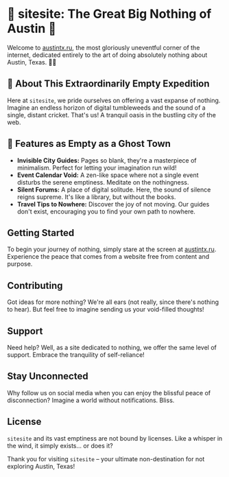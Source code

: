 # 🌟 sitesite: The Great Big Nothing of Austin 🌟

Welcome to [austintx.ru](http://austintx.ru), the most gloriously uneventful corner of the internet, dedicated entirely to the art of doing absolutely nothing about Austin, Texas. 🎈🍩

## 🌈 About This Extraordinarily Empty Expedition

Here at `sitesite`, we pride ourselves on offering a vast expanse of nothing. Imagine an endless horizon of digital tumbleweeds and the sound of a single, distant cricket. That's us! A tranquil oasis in the bustling city of the web.

## 🎨 Features as Empty as a Ghost Town

- **Invisible City Guides:** Pages so blank, they're a masterpiece of minimalism. Perfect for letting your imagination run wild!
- **Event Calendar Void:** A zen-like space where not a single event disturbs the serene emptiness. Meditate on the nothingness.
- **Silent Forums:** A place of digital solitude. Here, the sound of silence reigns supreme. It's like a library, but without the books.
- **Travel Tips to Nowhere:** Discover the joy of not moving. Our guides don't exist, encouraging you to find your own path to nowhere.

## Getting Started

To begin your journey of nothing, simply stare at the screen at [austintx.ru](http://austintx.ru). Experience the peace that comes from a website free from content and purpose.

## Contributing

Got ideas for more nothing? We're all ears (not really, since there's nothing to hear). But feel free to imagine sending us your void-filled thoughts!

## Support

Need help? Well, as a site dedicated to nothing, we offer the same level of support. Embrace the tranquility of self-reliance!

## Stay Unconnected

Why follow us on social media when you can enjoy the blissful peace of disconnection? Imagine a world without notifications. Bliss.

## License

`sitesite` and its vast emptiness are not bound by licenses. Like a whisper in the wind, it simply exists... or does it?

Thank you for visiting `sitesite` – your ultimate non-destination for not exploring Austin, Texas!

